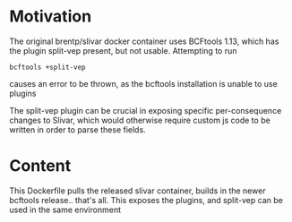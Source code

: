 # Motivation

The original brentp/slivar docker container uses BCFtools 1.13, 
which has the plugin split-vep present, but not usable. Attempting 
to run 

`bcftools +split-vep`

causes an error to be thrown, as the bcftools installation is 
unable to use plugins

The split-vep plugin can be crucial in exposing specific 
per-consequence changes to Slivar, which would otherwise require 
custom js code to be written in order to parse these fields.

# Content

This Dockerfile pulls the released slivar container, builds in the
newer bcftools release.. that's all. This exposes the plugins, and
split-vep can be used in the same environment
